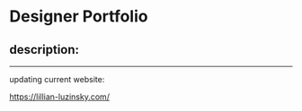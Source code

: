 # Designer Portfolio

## description:

---

updating current website:

https://lillian-luzinsky.com/